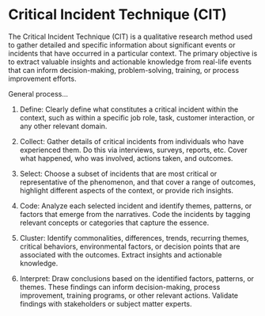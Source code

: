 # Critical Incident Technique (CIT)

The Critical Incident Technique (CIT) is a qualitative research method used to gather detailed and specific information about significant events or incidents that have occurred in a particular context.
The primary objective is to extract valuable insights and actionable knowledge from real-life events that can inform decision-making, problem-solving, training, or process improvement efforts. 

General process…

1. Define: Clearly define what constitutes a critical incident within the context, such as within a specific job role, task, customer interaction, or any other relevant domain.

2. Collect: Gather details of critical incidents from individuals who have experienced them. Do this via interviews, surveys, reports, etc. Cover what happened, who was involved, actions taken, and outcomes.

3. Select: Choose a subset of incidents that are most critical or representative of the phenomenon, and that cover a range of outcomes, highlight different aspects of the context, or provide rich insights.

4. Code: Analyze each selected incident and identify themes, patterns, or factors that emerge from the narratives. Code the incidents by tagging relevant concepts or categories that capture the essence.

5. Cluster: Identify commonalities, differences, trends, recurring themes, critical behaviors, environmental factors, or decision points that are associated with the outcomes. Extract insights and actionable knowledge.

6. Interpret: Draw conclusions based on the identified factors, patterns, or themes. These findings can inform decision-making, process improvement, training programs, or other relevant actions. Validate  findings with stakeholders or subject matter experts.
